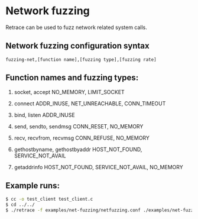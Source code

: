 # Network fuzzing

Retrace can be used to fuzz network related system calls.


## Network fuzzing configuration syntax

```
fuzzing-net,[function name],[fuzzing type],[fuzzing rate]
```


## Function names and fuzzing types:

1. socket, accept
NO_MEMORY, LIMIT_SOCKET

2. connect
ADDR_INUSE, NET_UNREACHABLE, CONN_TIMEOUT

3. bind, listen
ADDR_INUSE

4. send, sendto, sendmsg
CONN_RESET, NO_MEMORY

5. recv, recvfrom, recvmsg
CONN_REFUSE, NO_MEMORY

6. gethostbyname, gethostbyaddr
HOST_NOT_FOUND, SERVICE_NOT_AVAIL

7. getaddrinfo
HOST_NOT_FOUND, SERVICE_NOT_AVAIL, NO_MEMORY


## Example runs:

```sh
$ cc -o test_client test_client.c
$ cd ../../
$ ./retrace -f examples/net-fuzzing/netfuzzing.conf ./examples/net-fuzzing/test_client
```
